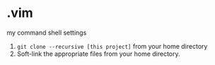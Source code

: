 # .vim
my command shell settings

1. `git clone --recursive [this project]` from your home directory
1. Soft-link the appropriate files from your home directory.
